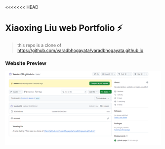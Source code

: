 <<<<<<< HEAD
# Xiaoxing Liu web Portfolio ⚡️ 

> this repo is a clone of https://github.com/varadbhogayata/varadbhogayata.github.io

### Website Preview
![Repository Screenshot](./repo.png)

